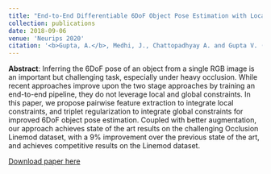 ```yaml
---
title: "End-to-End Differentiable 6DoF Object Pose Estimation with Local and Global Constraints"
collection: publications
date: 2018-09-06
venue: 'Neurips 2020'
citation: '<b>Gupta, A.</b>, Medhi, J., Chattopadhyay A. and Gupta V. (2020). &quot;End-to-End Differentiable 6DoF Object Pose Estimation with Local and Global Constraints.&quot; <i>Accepted at the DiffCVGP workshop at Neurips 2020</i>.'
---
```

**Abstract**: Inferring the 6DoF pose of an object from a single RGB image is an important but challenging task, especially under heavy occlusion. While recent approaches improve upon the two stage approaches by training an end-to-end pipeline, they do not leverage local and global constraints. In this paper, we propose pairwise feature extraction to integrate local constraints, and triplet regularization to integrate global constraints for improved 6DoF object pose estimation. Coupled with better augmentation, our approach achieves state of the art results on the challenging Occlusion Linemod dataset, with a 9% improvement over the previous state of the art, and achieves competitive results on the Linemod dataset.

[Download paper here](https://arxiv.org/pdf/2011.11078.pdf)
